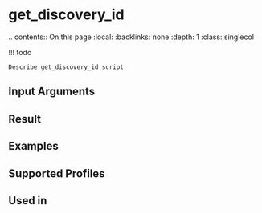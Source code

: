 

# get_discovery_id

.. contents:: On this page
    :local:
    :backlinks: none
    :depth: 1
    :class: singlecol

<!-- prettier-ignore -->
!!! todo

    Describe get_discovery_id script

Input Arguments
---------------

Result
------

Examples
--------

Supported Profiles
------------------

Used in
-------
